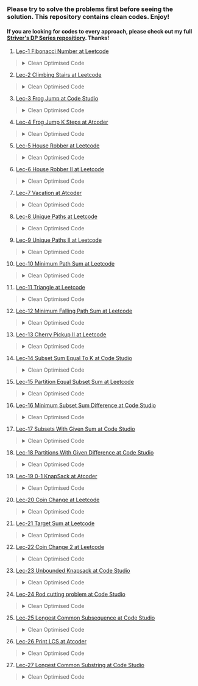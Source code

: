 ### Please try to solve the problems first before seeing the solution. This repository contains clean codes. Enjoy!
#### If you are looking for codes to every approach, please check out my full [Striver's DP Series repositiory](https://github.com/archishmanghos/DSA-Functions/tree/master/Dynamic-Programming). Thanks!

1. [Lec-1 Fibonacci Number at Leetcode](https://leetcode.com/problems/fibonacci-number/)

> <details><summary>Clean Optimised Code</summary>
> 
> ![](https://github.com/archishmanghos/code-images/blob/master/DP-Striver/Lec-1.png)
> 
> </details>

2. [Lec-2 Climbing Stairs at Leetcode](https://leetcode.com/problems/climbing-stairs/)

> <details><summary>Clean Optimised Code</summary>
> 
> ![](https://github.com/archishmanghos/code-images/blob/master/DP-Striver/Lec-2.png)
> 
> </details>

3. [Lec-3 Frog Jump at Code Studio](https://www.codingninjas.com/codestudio/problems/3621012)

> <details><summary>Clean Optimised Code</summary>
> 
> ![](https://github.com/archishmanghos/code-images/blob/master/DP-Striver/Lec-3.png)
> 
> </details>

4. [Lec-4 Frog Jump K Steps at Atcoder](https://atcoder.jp/contests/dp/tasks/dp_b)

> <details><summary>Clean Optimised Code</summary>
> 
> ![](https://github.com/archishmanghos/code-images/blob/master/DP-Striver/Lec-4.png)
> 
> </details>

5. [Lec-5 House Robber at Leetcode](https://leetcode.com/problems/house-robber/)

> <details><summary>Clean Optimised Code</summary>
> 
> ![](https://github.com/archishmanghos/code-images/blob/master/DP-Striver/Lec-5.png)
> 
> </details>

6. [Lec-6 House Robber II at Leetcode](https://leetcode.com/problems/house-robber-ii/)

> <details><summary>Clean Optimised Code</summary>
> 
> ![](https://github.com/archishmanghos/code-images/blob/master/DP-Striver/Lec-6.png)
> 
> </details>

7. [Lec-7 Vacation at Atcoder](https://atcoder.jp/contests/dp/tasks/dp_c)

> <details><summary>Clean Optimised Code</summary>
> 
> ![](https://github.com/archishmanghos/code-images/blob/master/DP-Striver/Lec-7.png)
> 
> </details>

8. [Lec-8 Unique Paths at Leetcode](https://leetcode.com/problems/unique-paths/)

> <details><summary>Clean Optimised Code</summary>
> 
> ![](https://github.com/archishmanghos/code-images/blob/master/DP-Striver/Lec-8.png)
> 
> </details>

9. [Lec-9 Unique Paths II at Leetcode](https://leetcode.com/problems/unique-paths-ii/)

> <details><summary>Clean Optimised Code</summary>
> 
> ![](https://github.com/archishmanghos/code-images/blob/master/DP-Striver/Lec-9.png)
> 
> </details>

10. [Lec-10 Minimum Path Sum at Leetcode](https://leetcode.com/problems/minimum-path-sum/)

> <details><summary>Clean Optimised Code</summary>
> 
> ![](https://github.com/archishmanghos/code-images/blob/master/DP-Striver/Lec-10.png)
> 
> </details>

11. [Lec-11 Triangle at Leetcode](https://leetcode.com/problems/triangle/)

> <details><summary>Clean Optimised Code</summary>
> 
> ![](https://github.com/archishmanghos/code-images/blob/master/DP-Striver/Lec-11.png)
> 
> </details>

12. [Lec-12 Minimum Falling Path Sum at Leetcode](https://leetcode.com/problems/minimum-falling-path-sum/)

> <details><summary>Clean Optimised Code</summary>
> 
> ![](https://github.com/archishmanghos/code-images/blob/master/DP-Striver/Lec-12.png)
> 
> </details>

13. [Lec-13 Cherry Pickup II at Leetcode](https://leetcode.com/problems/cherry-pickup-ii/)

> <details><summary>Clean Optimised Code</summary>
> 
> ![](https://github.com/archishmanghos/code-images/blob/master/DP-Striver/Lec-13.png)
> 
> </details>

14. [Lec-14 Subset Sum Equal To K at Code Studio](https://www.codingninjas.com/codestudio/problems/1550954)

> <details><summary>Clean Optimised Code</summary>
> 
> ![](https://github.com/archishmanghos/code-images/blob/master/DP-Striver/Lec-14.png)
> 
> </details>

15. [Lec-15 Partition Equal Subset Sum at Leetcode](https://leetcode.com/problems/partition-equal-subset-sum/)

> <details><summary>Clean Optimised Code</summary>
> 
> ![](https://github.com/archishmanghos/code-images/blob/master/DP-Striver/Lec-15.png)
> 
> </details>

16. [Lec-16 Minimum Subset Sum Difference at Code Studio](https://www.codingninjas.com/codestudio/problems/842494)

> <details><summary>Clean Optimised Code</summary>
> 
> ![](https://github.com/archishmanghos/code-images/blob/master/DP-Striver/Lec-16.png)
> 
> </details>

17. [Lec-17 Subsets With Given Sum at Code Studio](https://www.codingninjas.com/codestudio/problems/3952532)

> <details><summary>Clean Optimised Code</summary>
> 
> ![](https://github.com/archishmanghos/code-images/blob/master/DP-Striver/Lec-17.png)
> 
> </details>

18. [Lec-18 Partitions With Given Difference at Code Studio](https://www.codingninjas.com/codestudio/problems/3751628)

> <details><summary>Clean Optimised Code</summary>
> 
> ![](https://github.com/archishmanghos/code-images/blob/master/DP-Striver/Lec-18.png)
> 
> </details>

19. [Lec-19 0-1 KnapSack at Atcoder](https://atcoder.jp/contests/dp/tasks/dp_d)

> <details><summary>Clean Optimised Code</summary>
> 
> ![](https://github.com/archishmanghos/code-images/blob/master/DP-Striver/Lec-19.png)
> 
> </details>

20. [Lec-20 Coin Change at Leetcode](https://leetcode.com/problems/coin-change/)

> <details><summary>Clean Optimised Code</summary>
> 
> ![](https://github.com/archishmanghos/code-images/blob/master/DP-Striver/Lec-20.png)
> 
> </details>

21. [Lec-21 Target Sum at Leetcode](https://leetcode.com/problems/target-sum/)

> <details><summary>Clean Optimised Code</summary>
> 
> ![](https://github.com/archishmanghos/code-images/blob/master/DP-Striver/Lec-21.png)
> 
> </details>

22. [Lec-22 Coin Change 2 at Leetcode](https://leetcode.com/problems/coin-change-2/)

> <details><summary>Clean Optimised Code</summary>
> 
> ![](https://github.com/archishmanghos/code-images/blob/master/DP-Striver/Lec-22.png)
> 
> </details>

23. [Lec-23 Unbounded Knapsack at Code Studio](https://www.codingninjas.com/codestudio/problems/1215029)

> <details><summary>Clean Optimised Code</summary>
> 
> ![](https://github.com/archishmanghos/code-images/blob/master/DP-Striver/Lec-23.png)
> 
> </details>

24. [Lec-24 Rod cutting problem at Code Studio](https://www.codingninjas.com/codestudio/problems/800284)

> <details><summary>Clean Optimised Code</summary>
> 
> ![](https://github.com/archishmanghos/code-images/blob/master/DP-Striver/Lec-24.png)
> 
> </details>

25. [Lec-25 Longest Common Subsequence at Code Studio](https://www.codingninjas.com/codestudio/problems/624879)

> <details><summary>Clean Optimised Code</summary>
> 
> ![](https://github.com/archishmanghos/code-images/blob/master/DP-Striver/Lec-25.png)
> 
> </details>

26. [Lec-26 Print LCS at Atcoder](https://atcoder.jp/contests/dp/tasks/dp_f)

> <details><summary>Clean Optimised Code</summary>
> 
> ![](https://github.com/archishmanghos/code-images/blob/master/DP-Striver/Lec-26.png)
> 
> </details>

27. [Lec-27 Longest Common Substring at Code Studio](https://www.codingninjas.com/codestudio/problems/1235207)

> <details><summary>Clean Optimised Code</summary>
> 
> ![](https://github.com/archishmanghos/code-images/blob/master/DP-Striver/Lec-27.png)
> 
> </details>